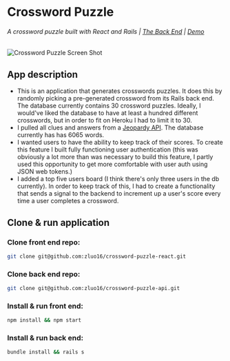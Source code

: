 # Crossword Puzzle
###### A crossword puzzle built with React and Rails | [The Back End](https://github.com/zluo16/crossword-puzzle-api) | [Demo](https://crossword-puzzle.herokuapp.com/)

![Crossword Puzzle Screen Shot](https://raw.githubusercontent.com/zluo16/crossword-puzzle-react/public/crossword-puzzle-screen-shot.png?raw=true "Title")

## App description
- This is an application that generates crosswords puzzles. It does this by
randomly picking a pre-generated crossword from its Rails back end. The database
currently contains 30 crossword puzzles. Ideally, I would've liked the database
to have at least a hundred different crosswords, but in order to fit on Heroku
I had to limit it to 30.
- I pulled all clues and answers from a [Jeopardy API](http://www.jservice.io/). The database currently
has has 6065 words.
- I wanted users to have the ability to keep track of their scores. To create
this feature I built fully functioning user authentication (this was obviously
a lot more than was necessary to build this feature, I partly used this
opportunity to get more comfortable with user auth using JSON web tokens.)
- I added a top five users board (I think there's only three users in the db
currently). In order to keep track of this, I had to create a functionality that
sends a signal to the backend to increment up a user's score every time a user
completes a crossword.

## Clone & run application

### Clone front end repo:
```bash
git clone git@github.com:zluo16/crossword-puzzle-react.git
```

### Clone back end repo:
```bash
git clone git@github.com:zluo16/crossword-puzzle-api.git
```

### Install & run front end:
```bash
npm install && npm start
```

### Install & run back end:
```bash
bundle install && rails s
```
